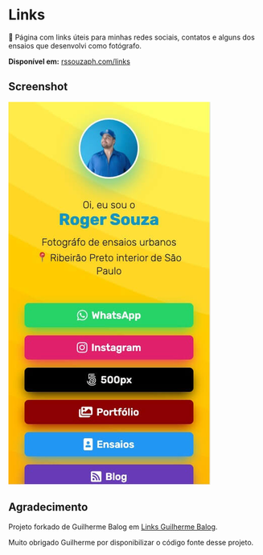 # Links

🔗 Página com links úteis para minhas redes sociais, contatos e alguns dos ensaios que desenvolvi como fotógrafo.

**Disponível em:** [rssouzaph.com/links](https://rssouzaph.com/links)

## Screenshot

![Screenshot](imgs/screenshot.jpg)

## Agradecimento

Projeto forkado de Guilherme Balog em [Links Guilherme Balog](https://github.com/GuilhermeBalog/links).

Muito obrigado Guilherme por disponibilizar o código fonte desse projeto.
